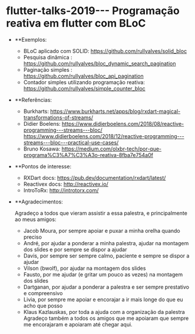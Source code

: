 # flutter-talks-2019--- Programação reativa em flutter com BLoC


- **Exemplos:
  - BLoC aplicado com SOLID: https://github.com/rullyalves/solid_bloc
  - Pesquisa dinâmica : https://github.com/rullyalves/bloc_dynamic_search_pagination
  - Paginação simples : https://github.com/rullyalves/bloc_api_pagination
  - Contador simples utilizando programação reativa: https://github.com/rullyalves/simple_counter_bloc
  

- **Referências:

  - Burkharts: https://www.burkharts.net/apps/blog/rxdart-magical-transformations-of-streams/
  - Didier Boelens: https://www.didierboelens.com/2018/08/reactive-programming---streams---bloc/
    https://www.didierboelens.com/2018/12/reactive-programming---streams---bloc---practical-use-cases/
  - Bruno Kosawa: https://medium.com/olxbr-tech/por-que-programa%C3%A7%C3%A3o-reativa-8fba7e754a0f

- **Pontos de interesse:

  - RXDart docs: https://pub.dev/documentation/rxdart/latest/
  - Reactivex docs: http://reactivex.io/
  - IntroToRx: http://introtorx.com/
  
- **Agradecimentos:

  Agradeço a todos que vieram assistir a essa palestra, e principalmente ao meus amigos:
  - Jacob Moura, por sempre apoiar e puxar a minha orelha quando preciso
  - André, por ajudar a ponderar a minha palestra, ajudar na montagem dos slides e por sempre se dispor a ajudar
  - Davis, por sempre ser sempre calmo, paciente e sempre se dispor a ajudar
  - Vilson (bwolf), por ajudar na montagem dos slides
  - Fausto, por me ajudar (e gritar um pouco as vezes) na montagem dos slides
  - Dartganan, por ajudar a ponderar a palestra e ser sempre prestativo e compreensivo
  - Livia, por sempre me apoiar e encorajar a ir mais longe do que eu acho que posso
  - Klaus Kazlauskas, por toda a ajuda com a organização da palestra
  Agradeço também a todos os amigos que me apoiaram que sempre me encorajaram e apoiaram até chegar aqui.
